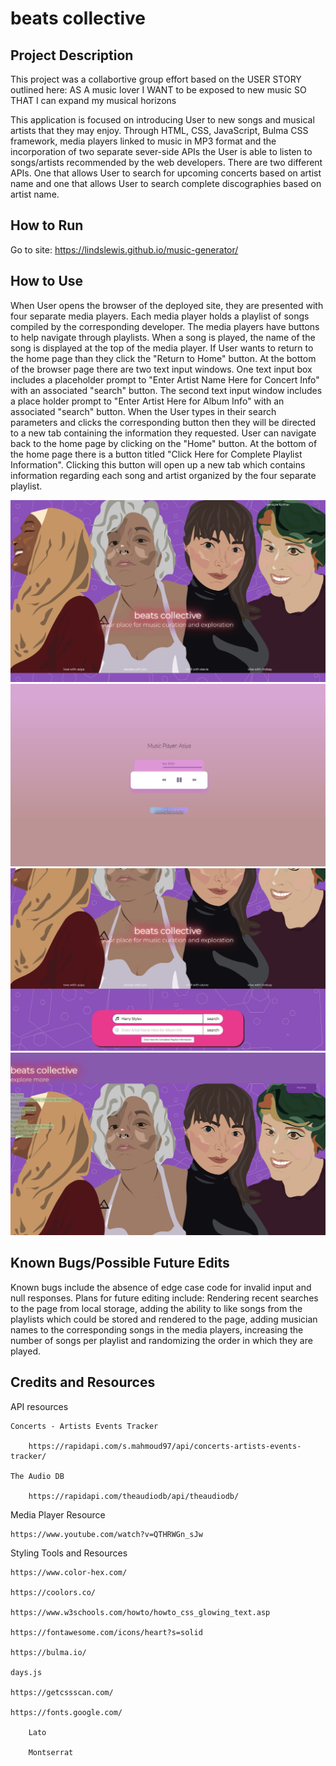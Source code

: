 # beats collective

## Project Description

This project was a collabortive group effort based on the USER STORY outlined here:
AS A music lover
I WANT to be exposed to new music
SO THAT I can expand my musical horizons

This application is focused on introducing User to new songs and musical artists that they may enjoy. Through HTML, CSS, JavaScript, Bulma CSS framework, media players linked to music in MP3 format and the incorporation of two separate sever-side APIs the User is able to listen to songs/artists recommended by the web developers. There are two different APIs. One that allows User to search for upcoming concerts based on artist name and one that allows User to search complete discographies based on artist name.

## How to Run
Go to site: https://lindslewis.github.io/music-generator/

## How to Use

When User opens the browser of the deployed site, they are presented with four separate media players. Each media player holds a playlist of songs compiled by the corresponding developer. The media players have buttons to help navigate through playlists. When a song is played, the name of the song is displayed at the top of the media player. If User wants to return to the home page than they click the "Return to Home" button. At the bottom of the browser page there are two text input windows. One text input box includes a placeholder prompt to "Enter Artist Name Here for Concert Info" with an associated "search" button. The second text input window includes a place holder prompt to "Enter Artist Here for Album Info" with an associated "search" button. When the User types in their search parameters and clicks the corresponding button then they will be directed to a new tab containing the information they requested. User can navigate back to the home page by clicking on the "Home" button. At the bottom of the home page there is a button titled "Click Here for Complete Playlist Information". Clicking this button will open up a new tab which contains information regarding each song and artist organized by the four separate playlist.

<img src=./assets/images/browserHomePagejpg.jpg>
<img src=./assets/images/mediaplayer.jpg>
<img src=./assets/images/searchCapabilities.jpg>
<img src=./assets/images/discographyList.jpg>

## Known Bugs/Possible Future Edits

Known bugs include the absence of edge case code for invalid input and null responses.
Plans for future editing include: Rendering recent searches to the page from local storage,
adding the ability to like songs from the playlists which could be stored and rendered to the page, adding musician names to the corresponding songs in the media players, increasing the number of songs per playlist and randomizing the order in which they are played.

## Credits and Resources

API resources

    Concerts - Artists Events Tracker

        https://rapidapi.com/s.mahmoud97/api/concerts-artists-events-tracker/

    The Audio DB

        https://rapidapi.com/theaudiodb/api/theaudiodb/

Media Player Resource

    https://www.youtube.com/watch?v=QTHRWGn_sJw

Styling Tools and Resources

    https://www.color-hex.com/

    https://coolors.co/

    https://www.w3schools.com/howto/howto_css_glowing_text.asp

    https://fontawesome.com/icons/heart?s=solid

    https://bulma.io/

    days.js

    https://getcssscan.com/

    https://fonts.google.com/

        Lato

        Montserrat
